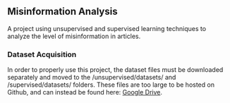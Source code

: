 ## Misinformation Analysis
A project using unsupervised and supervised learning techniques to analyze the level of misinformation in articles.

### Dataset Acquisition
In order to properly use this project, the dataset files must be downloaded separately and moved to the /unsupervised/datasets/ and /supervised/datasets/ folders. These files are too large to be hosted on Github, and can instead be found here: [Google Drive](https://drive.google.com/drive/folders/1d52_oYKbRSw-JUYlJaHCkcbWAjPQv5wQ?usp=sharing).
